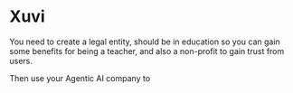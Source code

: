 # Xuvi

You need to create a legal entity, should be in education so you can gain some benefits for being a teacher, and also a non-profit to gain trust from users.

Then use your Agentic AI company to
